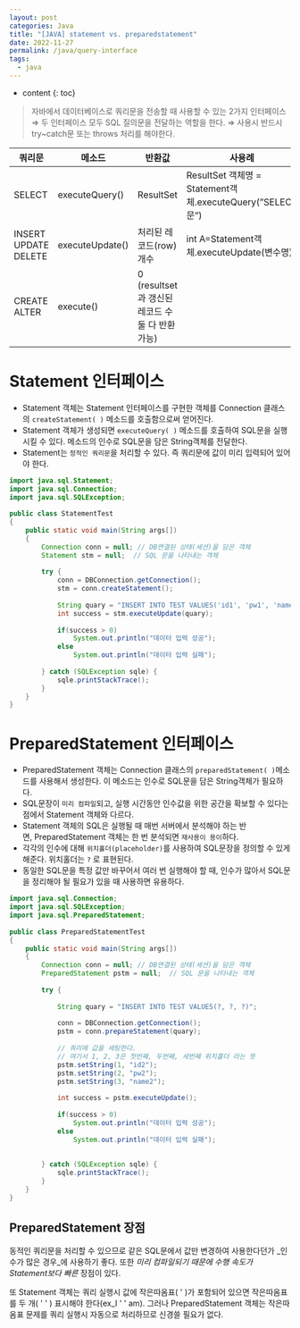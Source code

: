 ```yaml
---
layout: post
categories: Java
title: "[JAVA] statement vs. preparedstatement"
date: 2022-11-27
permalink: /java/query-interface
tags:
  - java
---
```

* content
{: toc}






> 자바에서 데이터베이스로 쿼리문을 전송할 때 사용할 수 있는 2가지 인터페이스
> 	⇒ 두 인터페이스 모두 SQL 질의문을 전달하는 역할을 한다.
> 	⇒ 사용시 반드시 try~catch문 또는 throws 처리를 해야한다.


| 쿼리문                            | 메소드             | 반환값                                | 사용례                                                 |
| ------------------------------ | --------------- | ---------------------------------- | --------------------------------------------------- |
| SELECT                         | executeQuery()  | ResultSet                          | ResultSet 객체명 = Statement객체.executeQuery(”SELECT문”) |
| INSERT  <br>UPDATE  <br>DELETE | executeUpdate() | 처리된 레코드(row) 개수                    | int A=Statement객체.executeUpdate(변수명)                |
| CREATE  <br>ALTER              | execute()       | 0 (resultset과 갱신된 레코드 수 둘 다 반환 가능) |                                                     |


# Statement 인터페이스

- Statement 객체는 Statement 인터페이스를 구현한 객체를 Connection 클래스의 `createStatement( )` 메소드를 호출함으로써 얻어진다.
- Statement 객체가 생성되면 `executeQuery( )` 메소드를 호출하여 SQL문을 실행시킬 수 있다. 메소드의 인수로 SQL문을 담은 String객체를 전달한다.
- Statement는 `정적인 쿼리문`을 처리할 수 있다. 즉 쿼리문에 값이 미리 입력되어 있어야 한다.

```java
import java.sql.Statement;
import java.sql.Connection;
import java.sql.SQLException;
 
public class StatementTest 
{
    public static void main(String args[])
    {
        Connection conn = null; // DB연결된 상태(세션)을 담은 객체
        Statement stm = null;  // SQL 문을 나타내는 객체
        
        try {
            conn = DBConnection.getConnection();
            stm = conn.createStatement();
            
            String quary = "INSERT INTO TEST VALUES('id1', 'pw1', 'name1')";
            int success = stm.executeUpdate(quary);
            
            if(success > 0)
                System.out.println("데이터 입력 성공");
            else
                System.out.println("데이터 입력 실패");
 
        } catch (SQLException sqle) {
            sqle.printStackTrace();
        }
    }
}
```

# PreparedStatement 인터페이스

- PreparedStatement 객체는 Connection 클래스의 `preparedStatement( )`메소드를 사용해서 생성한다. 이 메소드는 인수로 SQL문을 담은 String객체가 필요하다.
- SQL문장이 `미리 컴파일`되고, 실행 시간동안 인수값을 위한 공간을 확보할 수 있다는 점에서 Statement 객체와 다르다.
- Statement 객체의 SQL은 실행될 때 매번 서버에서 분석해야 하는 반면, PreparedStatement 객체는 한 번 분석되면 `재사용이 용이`하다.
- 각각의 인수에 대해 `위치홀더(placeholder)`를 사용하여 SQL문장을 정의할 수 있게 해준다. 위치홀더는 `?` 로 표현된다.
- 동일한 SQL문을 특정 값만 바꾸어서 여러 번 실행해야 할 때, 인수가 많아서 SQL문을 정리해야 될 필요가 있을 때 사용하면 유용하다.

```java
import java.sql.Connection;
import java.sql.SQLException;
import java.sql.PreparedStatement;
 
public class PreparedStatementTest 
{
    public static void main(String args[])
    {
        Connection conn = null; // DB연결된 상태(세션)을 담은 객체
        PreparedStatement pstm = null;  // SQL 문을 나타내는 객체
        
        try {
            
            String quary = "INSERT INTO TEST VALUES(?, ?, ?)";
            
            conn = DBConnection.getConnection();
            pstm = conn.prepareStatement(quary);
            
            // 쿼리에 값을 세팅한다.
            // 여기서 1, 2, 3은 첫번째, 두번째, 세번째 위치홀더 라는 뜻
            pstm.setString(1, "id2");
            pstm.setString(2, "pw2");
            pstm.setString(3, "name2");
            
            int success = pstm.executeUpdate();
            
            if(success > 0)
                System.out.println("데이터 입력 성공");
            else
                System.out.println("데이터 입력 실패");
 
            
        } catch (SQLException sqle) {
            sqle.printStackTrace();
        }
    }
}
```




## PreparedStatement 장점

동적인 쿼리문을 처리할 수 있으므로 같은 SQL문에서 값만 변경하여 사용한다던가 _인수가 많은 경우_에 사용하기 좋다. 또한 _미리 컴파일되기 때문에 수행 속도가 Statement보다 빠른_ 장점이 있다.

또 Statement 객체는 쿼리 실행시 값에 작은따옴표( ' )가 포함되어 있으면 작은따옴표를 두 개( ' ' ) 표시해야 한다(ex_I ' ' am). 그러나 PreparedStatement 객체는 작은따옴표 문제를 쿼리 실행시 자동으로 처리하므로 신경쓸 필요가 없다.